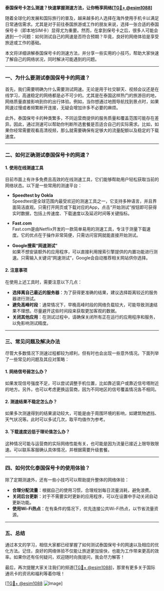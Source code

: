 **泰国保号卡怎么测速？快速掌握测速方法，让你畅享网络[[TG💪+ @esim1088](https://t.me/s/esim1088)]**

随着全球化的发展和国际旅行的普及，越来越多的人选择在海外使用手机卡以满足日常通信需求。尤其是对于前往泰国旅游或工作的朋友来说，选择一张合适的泰国保号卡（即本地SIM卡）显得尤为重要。然而，在拿到保号卡之后，很多人可能会遇到一个问题：如何测试自己的网速是否符合预期？毕竟，良好的网络体验是享受旅途或工作的基础。

本文将详细讲解泰国保号卡的测速方法，并分享一些实用的小技巧，帮助大家快速了解自己的网络状况，同时解决可能遇到的问题。

---

### **一、为什么要测试泰国保号卡的网速？**

首先，我们需要明确为什么需要测试网速。无论是用于社交聊天、视频会议还是在线学习，高速稳定的网络都是必不可少的。尤其是在泰国这样热门的旅游目的地，网络质量直接影响到你的出行体验。例如，当你想通过地图导航找到景点时，如果网速过慢或者频繁断开连接，无疑会增加许多不必要的麻烦。

此外，泰国保号卡的种类繁多，不同运营商提供的服务质量和覆盖范围可能存在差异。因此，通过测速可以帮助你判断所选套餐是否适合自己的实际需求。比如，如果你经常需要观看高清视频，那么就需要确保有足够大的流量配额以及稳定的下载速度。

---

### **二、如何正确测试泰国保号卡的网速？**

#### **1. 使用在线测速工具**
目前市面上有许多免费且高效的在线测速工具，它们能够帮助用户轻松获取当前的网络状态。以下是一些常用的测速平台：

- **Speedtest by Ookla**  
  Speedtest是全球范围内最受欢迎的测速工具之一，它支持多种语言，并且界面简洁直观。只需打开网页或下载对应的App，点击“开始测试”按钮即可获得实时数据，包括上传速度、下载速度以及延迟时间等关键指标。

- **Fast.com**  
  Fast.com是由Netflix开发的一款简单易用的测速工具，专注于测量下载速度。它的优点在于操作非常简便，只需访问官网就能直接开始测试。

- **Google搜索“网速测试”**  
  如果不想安装额外的应用程序，可以直接利用搜索引擎提供的内置功能进行测速。只需输入关键词“网速测试”，Google会自动推荐相关网站供你选择。

#### **2. 注意事项**
在使用上述工具时，需要注意以下几点：
- **选择离自己最近的服务器**：为了获得更准确的结果，建议选择距离较近的服务器进行测试。
- **避免高峰时段**：通常情况下，早晚高峰时段的网络负载较大，可能导致测速结果不理想。尽量避开这些时间段来获取更加客观的数据。
- **关闭其他应用**：在测试过程中，请确保关闭所有正在运行的应用程序和服务，以免影响测试精度。

---

### **三、常见问题及解决办法**

尽管大多数情况下测速过程都较为顺利，但有时也会出现一些意外情况。下面列举了一些常见的问题及其应对策略：

#### **1. 网络信号弱怎么办？**
如果发现信号强度不足，可以尝试调整手机位置，比如靠近窗户或靠近信号塔附近的地方。另外，也可以考虑更换运营商，因为不同地区的信号覆盖情况各不相同。

#### **2. 测速结果不稳定怎么办？**
如果多次测速得到的结果波动较大，可能是由于周围环境的影响，如建筑物遮挡、天气状况等。此时可以多试几次，取平均值作为参考。

#### **3. 下载速度远低于理论值怎么办？**
这种情况可能与运营商的实际网络性能有关，也可能是因为流量已接近上限导致限速。可以联系客服确认具体情况，并根据需要升级套餐。

---

### **四、如何优化泰国保号卡的使用体验？**

除了定期测速外，还有一些小技巧可以帮助提升整体的网络体验：

- **合理分配流量**：根据自己的使用习惯，合理规划每日流量消耗，避免浪费。
- **关闭后台更新**：对于不需要实时更新的应用程序，可以在设置中手动关闭自动更新功能。
- **使用Wi-Fi热点**：在有条件的情况下，优先连接公共Wi-Fi热点，以节省流量资源。

---

### **五、总结**

通过本文的学习，相信大家都已经掌握了如何测试泰国保号卡的网速以及相应的优化方法。记住，良好的网络体验不仅能让旅途更加愉快，也能为工作带来更高的效率。如果你还有任何疑问，欢迎随时向我提问，我会尽力解答！

最后，再次提醒大家关注我们的频道[[TG💪+ @esim1088](https://t.me/s/esim1088)]，那里有更多关于国际通讯卡的资讯和福利等着你哦！  

[[TG💪+ @esim1088](https://t.me/s/esim1088) ![Image](https://i.postimg.cc/4NQfJmqS/Snipaste-2025-05-13-00-14-12.png)]